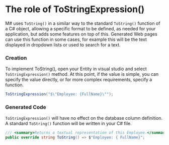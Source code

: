 # The role of ToStringExpression()

M# uses `ToString()` in a similar way to the standard `ToString()` function of a C# object, allowing a specific format to be defined, as needed for your application, but adds some features on top of this. Generated Web pages can use this function in some cases, for example this will be the text displayed in dropdown lists or used to search for a text.

### Creation

To implement ToString(), open your Entity in visual studio and select `ToStringExpression()` method. At this point, if the value is simple, you can specify the value directly, or for more complex requirements, specify a function.

```csharp
ToStringExpression("$\"Employee: {FullName}\"");
```

### Generated Code

`ToStringExpression()` will have no effect on the database column definition. A standard `ToString()` function will be written in your C# file.

```csharp
/// <summary>Returns a textual representation of this Employee.</summary>
public override string ToString() => $"Employee: { FullName}";
```